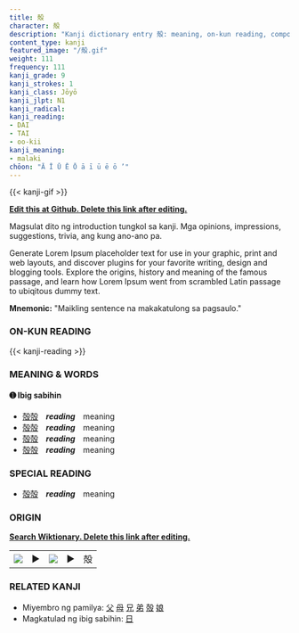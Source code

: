 ```yaml
---
title: 殻
character: 殻
description: "Kanji dictionary entry 殻: meaning, on-kun reading, compounds, origin, related kanji"
content_type: kanji
featured_image: "/殻.gif"
weight: 111
frequency: 111
kanji_grade: 9
kanji_strokes: 1
kanji_class: Jōyō
kanji_jlpt: N1
kanji_radical: 
kanji_reading: 
- DAI
- TAI
- oo-kii
kanji_meaning:
- malaki
chōon: "Ā Ī Ū Ē Ō ā ī ū ē ō ’"
---
```

[//]: # (Don't edit the line below. Kanji animated GIF code is automatically generated.)
{{< kanji-gif >}}

[//]: # (Edit below this line.)

**[Edit this at Github. Delete this link after editing.](https://github.com/tim0g/tim/tree/main/content/kanji/殻/index.md)**

Magsulat dito ng introduction tungkol sa kanji. Mga opinions, impressions, suggestions, trivia, ang kung ano-ano pa.

Generate Lorem Ipsum placeholder text for use in your graphic, print and web layouts, and discover plugins for your favorite writing, design and blogging tools. Explore the origins, history and meaning of the famous passage, and learn how Lorem Ipsum went from scrambled Latin passage to ubiqitous dummy text.
 
**Mnemonic:** "Maikling sentence na makakatulong sa pagsaulo."

### ON-KUN READING

[//]: # (Don't edit the line below. ON-KUN READING code is automatically generated.)
{{< kanji-reading >}}

### MEANING & WORDS

#### ➊ **Ibig sabihin**
  - [殻](../殻)[殻](../殻)　***reading***　meaning
  - [殻](../殻)[殻](../殻)　***reading***　meaning
  - [殻](../殻)[殻](../殻)　***reading***　meaning
  - [殻](../殻)[殻](../殻)　***reading***　meaning

### SPECIAL READING
  - [殻](../殻)[殻](../殻)　***reading***　meaning

### ORIGIN

**[Search Wiktionary. Delete this link after editing.](https://wiktionary.org/wiki/殻)**
<table class="kanji-table"><tr><td>
<img src="60px-殻-bronze.svg.png">
</td><td>▶</td><td>
<img src="60px-殻-oracle.svg.png">
</td><td>▶</td>
<td class="kanji-origin">殻</td>
</tr></table>

### RELATED KANJI
- Miyembro ng pamilya: [父](../父) [母](../母) [兄](../兄) [弟](../弟) [殻](../殻) [娘](../娘)
- Magkatulad ng ibig sabihin: [日](../日)

